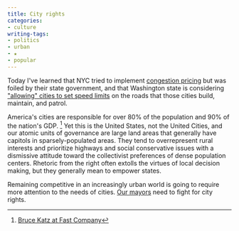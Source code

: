 ```yaml
---
title: City rights
categories:
- culture
writing-tags:
- politics
- urban
- ★
- popular
---
```


Today I've learned that NYC tried to implement [congestion pricing][1] but was foiled by their state government, and that Washington state is considering ["allowing" cities to set speed limits][2] on the roads that those cities build, maintain, and patrol.

America's cities are responsible for over 80% of the population and 90% of the nation's GDP. [^1]  Yet this is the United States, not the United Cities, and our atomic units of governance are large land areas that generally have capitols in sparsely-populated areas.  They tend to overrepresent rural interests and prioritize highways and social conservative issues with a dismissive attitude toward the collectivist preferences of dense population centers.  Rhetoric from the right often extolls the virtues of local decision making, but they generally mean to empower states.

Remaining competitive in an increasingly urban world is going to require more attention to the needs of cities.  [Our mayors][4] need to fight for city rights.

   [1]: http://www.theatlanticcities.com/commute/2011/10/only-hope-reducing-traffic/315/
   [2]: http://www.capitolhillseattle.com/2011/10/18/new-law-would-allow-cities-to-lower-speed-limits-road-safety-summit-next-week
   [3]: http://www.fastcompany.com/1769078/the-us-government-cant-get-it-together-to-embrace-smart-cities
   [4]: http://www.usmayors.org/

[^1]: [Bruce Katz at Fast Company][3]

